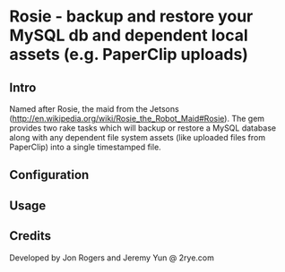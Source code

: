 Rosie - backup and restore your MySQL db and dependent local assets (e.g. PaperClip uploads)
============================================================================================

Intro
-----
Named after Rosie, the maid from the Jetsons (http://en.wikipedia.org/wiki/Rosie_the_Robot_Maid#Rosie).  The gem provides two rake tasks which will backup or restore a MySQL database along with any dependent file system assets (like uploaded files from PaperClip) into a single timestamped file.  

Configuration
-------------


Usage
-----

Credits
-------
Developed by Jon Rogers and Jeremy Yun @ 2rye.com
